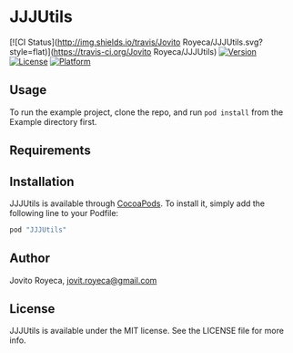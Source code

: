 # JJJUtils

[![CI Status](http://img.shields.io/travis/Jovito Royeca/JJJUtils.svg?style=flat)](https://travis-ci.org/Jovito Royeca/JJJUtils)
[![Version](https://img.shields.io/cocoapods/v/JJJUtils.svg?style=flat)](http://cocoapods.org/pods/JJJUtils)
[![License](https://img.shields.io/cocoapods/l/JJJUtils.svg?style=flat)](http://cocoapods.org/pods/JJJUtils)
[![Platform](https://img.shields.io/cocoapods/p/JJJUtils.svg?style=flat)](http://cocoapods.org/pods/JJJUtils)

## Usage

To run the example project, clone the repo, and run `pod install` from the Example directory first.

## Requirements

## Installation

JJJUtils is available through [CocoaPods](http://cocoapods.org). To install
it, simply add the following line to your Podfile:

```ruby
pod "JJJUtils"
```

## Author

Jovito Royeca, jovit.royeca@gmail.com

## License

JJJUtils is available under the MIT license. See the LICENSE file for more info.
